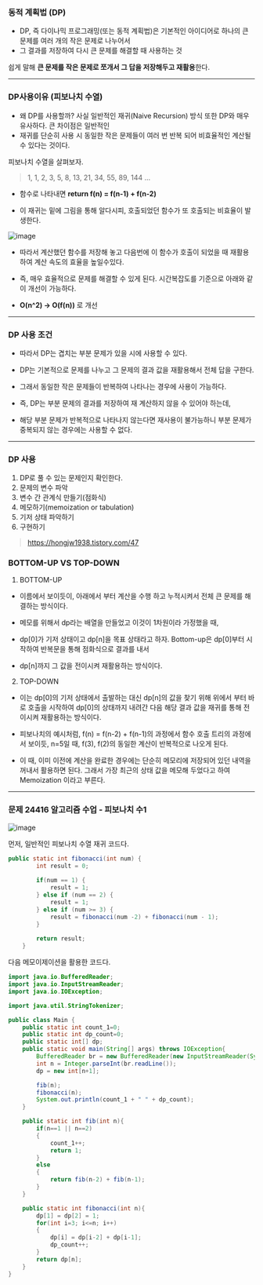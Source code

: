 ### 동적 계획법 (DP)

- DP, 즉 다이나믹 프로그래밍(또는 동적 계획법)은 기본적인 아이디어로 하나의 큰 문제를 여러 개의 작은 문제로 나누어서 
- 그 결과를 저장하여 다시 큰 문제를 해결할 때 사용하는 것

쉽게 말해 **큰 문제를 작은 문제로 쪼개서 그 답을 저장해두고 재활용**한다. 

___

### DP사용이유 (피보나치 수열)

- 왜 DP를 사용할까? 사실 일반적인 재귀(Naive Recursion) 방식 또한 DP와 매우 유사하다. 큰 차이점은 일반적인
- 재귀를 단순히 사용 시 동일한 작은 문제들이 여러 번 반복 되어 비효율적인 계산될 수 있다는 것이다.

피보나치 수열을 살펴보자.

> 1,  1,  2,  3,  5,  8,  13,  21,  34,  55,  89,  144 ...

- 함수로 나타내면 **return f(n) = f(n-1) + f(n-2)**

- 이 재귀는 밑에 그림을 통해 알다시피, 호출되었던 함수가 또 호출되는 비효율이 발생한다.

![image](https://github.com/yybmion/java-algorithms/assets/113106136/53867b2f-ef8e-40b3-8aeb-28368cf9100f)

- 따라서 계산했던 함수를 저장해 놓고 다음번에 이 함수가 호출이 되었을 때 재활용하여 계산 속도의 효율을 높일수있다.

- 즉, 매우 효율적으로 문제를 해결할 수 있게 된다. 시간복잡도를 기준으로 아래와 같이 개선이 가능하다.
- **O(n^2) → O(f(n))** 로 개선

___

### DP 사용 조건

- 따라서 DP는 겹치는 부분 문제가 있을 시에 사용할 수 있다.

- DP는 기본적으로 문제를 나누고 그 문제의 결과 값을 재활용해서 전체 답을 구한다.
- 그래서 동일한 작은 문제들이 반복하여 나타나는 경우에 사용이 가능하다.

- 즉, DP는 부분 문제의 결과를 저장하여 재 계산하지 않을 수 있어야 하는데, 
- 해당 부분 문제가 반복적으로 나타나지 않는다면 재사용이 불가능하니 부분 문제가 중복되지 않는 경우에는 사용할 수 없다.

___

### DP 사용
1) DP로 풀 수 있는 문제인지 확인한다.
2) 문제의 변수 파악
3) 변수 간 관계식 만들기(점화식)
4) 메모하기(memoization or tabulation)
5) 기저 상태 파악하기
6) 구현하기

> https://hongjw1938.tistory.com/47

### BOTTOM-UP VS TOP-DOWN

1. BOTTOM-UP
- 이름에서 보이듯이, 아래에서 부터 계산을 수행 하고 누적시켜서 전체 큰 문제를 해결하는 방식이다.

- 메모를 위해서 dp라는 배열을 만들었고 이것이 1차원이라 가정했을 때,
-  dp[0]가 기저 상태이고 dp[n]을 목표 상태라고 하자. Bottom-up은 dp[0]부터 시작하여 반복문을 통해 점화식으로 결과를 내서
-  dp[n]까지 그 값을 전이시켜 재활용하는 방식이다.

2. TOP-DOWN
- 이는 dp[0]의 기저 상태에서 출발하는 대신 dp[n]의 값을 찾기 위해 위에서 부터 바로 호출을 시작하여 dp[0]의 상태까지 내려간 다음 해당 결과 값을 재귀를 통해 전이시켜 재활용하는 방식이다.

- 피보나치의 예시처럼, f(n) = f(n-2) + f(n-1)의 과정에서 함수 호출 트리의 과정에서 보이듯, n=5일 때, f(3), f(2)의 동일한 계산이 반복적으로 나오게 된다.

- 이 때, 이미 이전에 계산을 완료한 경우에는 단순히 메모리에 저장되어 있던 내역을 꺼내서 활용하면 된다. 그래서 가장 최근의 상태 값을 메모해 두었다고 하여 Memoization 이라고 부른다.

___

### 문제 24416 알고리즘 수업 - 피보나치 수1

![image](https://github.com/yybmion/java-algorithms/assets/113106136/f479c782-a6f3-4e1c-96d5-22a7d79595cf)

먼저, 일반적인 피보나치 수열 재귀 코드다.

```java
public static int fibonacci(int num) {
		int result = 0;
		
		if(num == 1) {
			result = 1;
		} else if (num == 2) {
			result = 1;
		} else if (num >= 3) {			
			result = fibonacci(num -2) + fibonacci(num - 1);
		}
		
		return result;
	}
```

다음 메모이제이션을 활용한 코드다.

```java
import java.io.BufferedReader;
import java.io.InputStreamReader;
import java.io.IOException;

import java.util.StringTokenizer;

public class Main {
    public static int count_1=0;
    public static int dp_count=0;
    public static int[] dp;
    public static void main(String[] args) throws IOException{
        BufferedReader br = new BufferedReader(new InputStreamReader(System.in));
        int n = Integer.parseInt(br.readLine());
        dp = new int[n+1];

        fib(n);
        fibonacci(n);
        System.out.println(count_1 + " " + dp_count);
    }

    public static int fib(int n){
        if(n==1 || n==2)
        {
            count_1++;
            return 1;
        }
        else
        {
            return fib(n-2) + fib(n-1);
        }
    }

    public static int fibonacci(int n){
        dp[1] = dp[2] = 1;
        for(int i=3; i<=n; i++)
        {
            dp[i] = dp[i-2] + dp[i-1];
            dp_count++;
        }
        return dp[n];
    }
}
```






